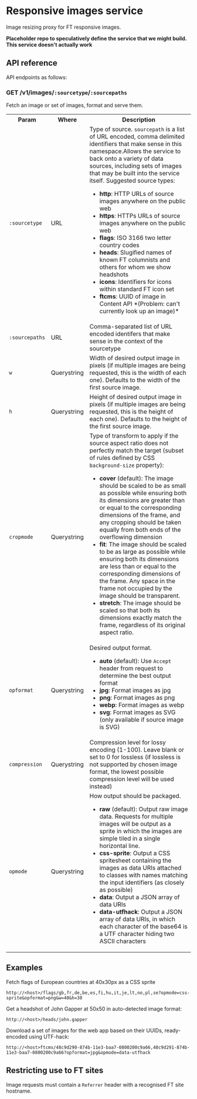 # Responsive images service

Image resizing proxy for FT responsive images.

**Placeholder repo to speculatively define the service that we might build.  This service doesn't actually work**

## API reference

API endpoints as follows:

### GET /v1/images/`:sourcetype`/`:sourcepaths`

Fetch an image or set of images, format and serve them.

<table class='o-techdocs-table'>
  <tr>
    <th>Param</th><th>Where</th><th>Description</th>
  </tr><tr>
    <td><code>:sourcetype</code></td>
    <td>URL</td>
    <td>
	    Type of source.  <code>sourcepath</code> is a list of URL encoded, comma delimited identifiers that make sense in this namespace.Allows the service to back onto a variety of data sources, including sets of images that may be built into the service itself.  Suggested source types:
	    <ul>
	    	<li><strong>http</strong>: HTTP URLs of source images anywhere on the public web</li>
	    	<li><strong>https</strong>: HTTPs URLs of source images anywhere on the public web</li>
	    	<li><strong>flags</strong>: ISO 3166 two letter country codes</li>
	    	<li><strong>heads</strong>: Slugified names of known FT columnists and others for whom we show headshots</li>
	    	<li><strong>icons</strong>: Identifiers for icons within standard FT icon set</li>
	    	<li><strong>ftcms</strong>: UUID of image in Content API *(Problem: can't currently look up an image)*</li>
		</ul>
	</td>
  </tr><tr>
    <td><code>:sourcepaths</code></td>
    <td>URL</td>
    <td>Comma-separated list of URL encoded identifers that make sense in the context of the sourcetype</td>
  </tr><tr>
    <td><code>w</code></td>
    <td>Querystring</td>
    <td>Width of desired output image in pixels (if multiple images are being requested, this is the width of each one).  Defaults to the width of the first source image.</td>
  </tr><tr>
    <td><code>h</code></td>
    <td>Querystring</td>
    <td>Height of desired output image in pixels (if multiple images are being requested, this is the height of each one).  Defaults to the height of the first source image.</td>
  </tr><tr>
    <td><code>cropmode</code></td>
    <td>Querystring</td>
    <td>
    	Type of transform to apply if the source aspect ratio does not perfectly match the target (subset of rules defined by CSS <code>background-size</code> property):
    	<ul>
    		<li><strong>cover</strong> (default): The image should be scaled to be as small as possible while ensuring both its dimensions are greater than or equal to the corresponding dimensions of the frame, and any cropping should be taken equally from both ends of the overflowing dimension</li>
    		<li><strong>fit</strong>: The image should be scaled to be as large as possible while ensuring both its dimensions are less than or equal to the corresponding dimensions of the frame.  Any space in the frame not occupied by the image should be transparent.</li>
    		<li><strong>stretch</strong>: The image should be scaled so that both its dimensions exactly match the frame, regardless of its original aspect ratio.</li>
    	</ul>
    </td>
  </tr><tr>
    <td><code>opformat</code></td>
    <td>Querystring</td>
    <td>
    	Desired output format.
    	<ul>
    		<li><strong>auto</strong> (default): Use <code>Accept</code> header from request to determine the best output format</li>
    		<li><strong>jpg</strong>: Format images as jpg</li>
    		<li><strong>png</strong>: Format images as png</li>
    		<li><strong>webp</strong>: Format images as webp</li>
    		<li><strong>svg</strong>: Format images as SVG (only available if source image is SVG)</li>
    	</ul>
    </td>
  </tr><tr>
    <td><code>compression</code></td>
    <td>Querystring</td>
    <td>Compression level for lossy encoding  (1-100). Leave blank or set to 0 for lossless (if lossless is not supported by chosen image format, the lowest possible compression level will be used instead)</td>
  </tr><tr>
    <td><code>opmode</code></td>
    <td>Querystring</td>
    <td>
    	How output should be packaged.
    	<ul>
    		<li><strong>raw</strong> (default): Output raw image data.  Requests for multiple images will be output as a sprite in which the images are simple tiled in a single horizontal line.</li>
    		<li><strong>css-sprite</strong>: Output a CSS spritesheet containing the images as data URIs attached to classes with names matching the input identifiers (as closely as possible)</li>
    		<li><strong>data</strong>: Output a JSON array of data URIs</li>
    		<li><strong>data-utfhack</strong>: Output a JSON array of data URIs, in which each character of the base64 is a UTF character hiding two ASCII characters</li>
    	</ul>
    </td>
  </tr>
</table>

## Examples

Fetch flags of European countries at 40x30px as a CSS sprite

    http://<host>/flags/gb,fr,de,be,es,fi,hu,it,je,lt,no,pl,se?opmode=css-sprite&opformat=png&w=40&h=30

Get a headshot of John Gapper at 50x50 in auto-detected image format:

	http://<host>/heads/john.gapper

Download a set of images for the web app based on their UUIDs, ready-encoded using UTF-hack:

	http://<host>ftcms/48c9d290-874b-11e3-baa7-0800200c9a66,48c9d291-874b-11e3-baa7-0800200c9a66?opformat=jpg&opmode=data-utfhack

## Restricting use to FT sites

Image requests must contain a `Referrer` header with a recognised FT site hostname.
